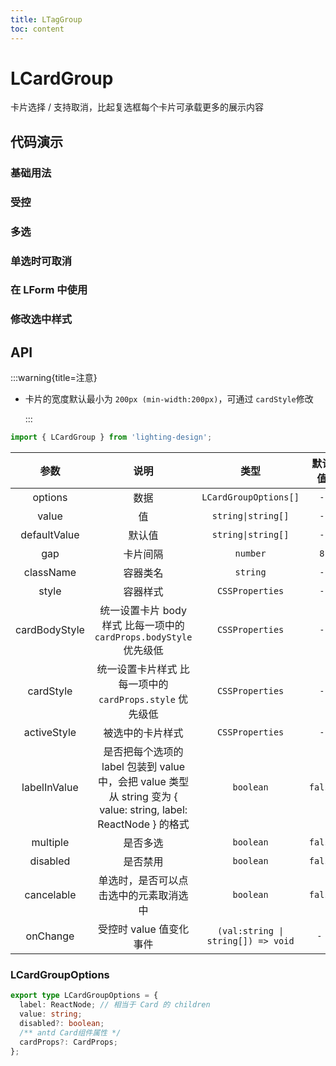 ```yaml
---
title: LTagGroup
toc: content
---
```


# LCardGroup

卡片选择 / 支持取消，比起复选框每个卡片可承载更多的展示内容

## 代码演示

### 基础用法

<code src='./demos/Demo1.tsx'></code>

### 受控

<code src='./demos/Demo3.tsx'></code>

### 多选

<code src='./demos/Demo2.tsx'></code>

### 单选时可取消

<code src='./demos/Demo5.tsx'></code>

### 在 LForm 中使用

<code src='./demos/Demo4.tsx'></code>

### 修改选中样式

<code src='./demos/Demo6.tsx'></code>

## API

:::warning{title=注意}

- 卡片的宽度默认最小为 `200px (min-width:200px)`，可通过 `cardStyle`修改

  :::

```ts
import { LCardGroup } from 'lighting-design';
```

|     参数      |                                                       说明                                                       |                类型                | 默认值  |
| :-----------: | :--------------------------------------------------------------------------------------------------------------: | :--------------------------------: | :-----: |
|    options    |                                                       数据                                                       |       `LCardGroupOptions[]`        |   `-`   |
|     value     |                                                        值                                                        |         `string\|string[]`         |   `-`   |
| defaultValue  |                                                      默认值                                                      |         `string\|string[]`         |   `-`   |
|      gap      |                                                     卡片间隔                                                     |              `number`              |   `8`   |
|   className   |                                                     容器类名                                                     |              `string`              |   `-`   |
|     style     |                                                     容器样式                                                     |          `CSSProperties`           |   `-`   |
| cardBodyStyle |                        统一设置卡片 body 样式 比每一项中的 `cardProps.bodyStyle` 优先级低                        |          `CSSProperties`           |   `-`   |
|   cardStyle   |                             统一设置卡片样式 比每一项中的 `cardProps.style` 优先级低                             |          `CSSProperties`           |   `-`   |
|  activeStyle  |                                                 被选中的卡片样式                                                 |          `CSSProperties`           |   `-`   |
| labelInValue  | 是否把每个选项的 label 包装到 value 中，会把 value 类型从 string 变为 { value: string, label: ReactNode } 的格式 |             `boolean`              | `false` |
|   multiple    |                                                     是否多选                                                     |             `boolean`              | `false` |
|   disabled    |                                                     是否禁用                                                     |             `boolean`              | `false` |
|  cancelable   |                                      单选时，是否可以点击选中的元素取消选中                                      |             `boolean`              | `false` |
|   onChange    |                                             受控时 value 值变化事件                                              | `(val:string \| string[]) => void` |  `- `   |

### LCardGroupOptions

```ts
export type LCardGroupOptions = {
  label: ReactNode; // 相当于 Card 的 children
  value: string;
  disabled?: boolean;
  /** antd Card组件属性 */
  cardProps?: CardProps;
};
```
